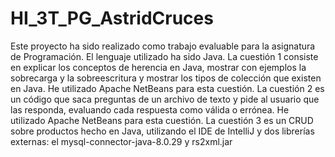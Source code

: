 # HI_3T_PG_AstridCruces
Este proyecto ha sido realizado como trabajo evaluable para la asignatura de Programación. El lenguaje utilizado ha sido Java. La cuestión 1 consiste en explicar los conceptos de herencia en Java, mostrar con ejemplos la sobrecarga y la sobreescritura y mostrar los tipos de colección que existen en Java. He utilizado Apache NetBeans para esta cuestión. La cuestión 2 es un código que saca preguntas de un archivo de texto y pide al usuario que las responda, evaluando cada respuesta como válida o errónea. He utilizado Apache NetBeans para esta cuestión. La cuestión 3 es un CRUD sobre productos hecho en Java, utilizando el IDE de IntelliJ y dos librerías externas: el mysql-connector-java-8.0.29 y rs2xml.jar
